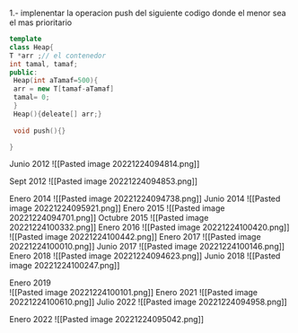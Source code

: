 1.- implenentar la operacion push del siguiente codigo donde el menor sea el mas prioritario

``` C++
template 
class Heap{
T *arr ;// el contenedor
int tamal, tamaf;
public:
 Heap(int aTamaf=500){
 arr = new T[tamaf-aTamaf]
 tamal= 0;
 }
 Heap(){deleate[] arr;}
 
 void push(){}

}

````

Junio 2012
![[Pasted image 20221224094814.png]]

Sept 2012 
![[Pasted image 20221224094853.png]]

Enero 2014 
![[Pasted image 20221224094738.png]]
Junio 2014 
![[Pasted image 20221224095921.png]]
Enero 2015 
![[Pasted image 20221224094701.png]]
Octubre 2015 
![[Pasted image 20221224100332.png]]
Enero 2016 
![[Pasted image 20221224100420.png]]
![[Pasted image 20221224100442.png]]
Enero 2017 
![[Pasted image 20221224100010.png]]
Junio 2017 
![[Pasted image 20221224100146.png]]
Enero 2018 
![[Pasted image 20221224094623.png]]
Junio 2018 
![[Pasted image 20221224100247.png]]

Enero 2019  
![[Pasted image 20221224100101.png]]
Enero 2021
![[Pasted image 20221224100610.png]]
Julio 2022
![[Pasted image 20221224094958.png]]

Enero 2022
![[Pasted image 20221224095042.png]]

